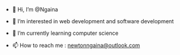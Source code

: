 - 👋 Hi, I’m @Ngaina
- 👀 I’m interested in web development and software development
- 🌱 I’m currently learning computer science

- 📫 How to reach me : newtonngaina@outlook.com

<!---
Ngaina/Ngaina is a ✨ special ✨ repository because its `README.md` (this file) appears on your GitHub profile.
You can click the Preview link to take a look at your changes.
--->
